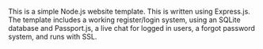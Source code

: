 This is a simple Node.js website template. This is written using Express.js. The template includes a working register/login system, using an SQLite database and Passport.js, a live chat for logged in users, a forgot password system, and runs with SSL.
